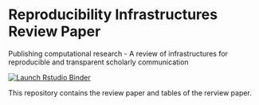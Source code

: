# Reproducibility Infrastructures Review Paper
Publishing computational research - A review of infrastructures for reproducible and transparent scholarly communication

<!-- badges: start -->
[![Launch Rstudio Binder](http://mybinder.org/badge_logo.svg)](https://mybinder.org/v2/gh/o2r-project/reviewpaper/master?urlpath=rstudio)
<!-- badges: end -->

This repository contains the review paper and tables of the rerview paper. 

